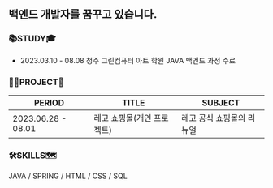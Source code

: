백엔드 개발자를 꿈꾸고 있습니다.
---

### 📚STUDY🎓
+ 2023.03.10 - 08.08 청주 그린컴퓨터 아트 학원 JAVA 백엔드 과정 수료


### 👷🏻PROJECT🚧
|PERIOD|TITLE|SUBJECT|
|-----|-----|-----|
|2023.06.28 - 08.01|레고 쇼핑몰(개인 프로젝트)|레고 공식 쇼핑몰의 리뉴얼|


### 🛠SKILLS🗺️
JAVA / SPRING / HTML / CSS / SQL

